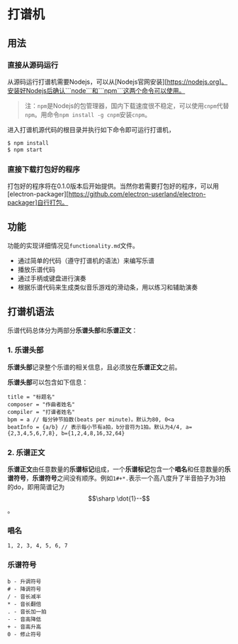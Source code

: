 # 打谱机

## 用法

### 直接从源码运行

从源码运行打谱机需要Nodejs，可以从[Nodejs官网安装][https://nodejs.org]。安装好Nodejs后确认```node```和```npm```这两个命令可以使用。

> 注：```npm```是Nodejs的包管理器，国内下载速度很不稳定，可以使用```cnpm```代替```npm```。用命令```npm install -g cnpm```安装```cnpm```。

进入打谱机源代码的根目录并执行如下命令即可运行打谱机，

```bash
$ npm install
$ npm start
```

### 直接下载打包好的程序

打包好的程序将在0.1.0版本后开始提供。当然你若需要打包好的程序，可以用[electron-packager][https://github.com/electron-userland/electron-packager]自行打包。

## 功能

功能的实现详细情况见```functionality.md```文件。

* 通过简单的代码（遵守打谱机的语法）来编写乐谱
* 播放乐谱代码
* 通过手柄或键盘进行演奏
* 根据乐谱代码来生成类似音乐游戏的滑动条，用以练习和辅助演奏

## 打谱机语法

乐谱代码总体分为两部分**乐谱头部**和**乐谱正文**：

### 1. 乐谱头部

**乐谱头部**记录整个乐谱的相关信息，且必须放在**乐谱正文**之前。

**乐谱头部**可以包含如下信息：

```
title = "标题名"
composer = "作曲者姓名"
compiler = "打谱者姓名"
bpm = a // 每分钟节拍数(beats per minute)。默认为80, 0<a
beatInfo = {a/b} // 表示每小节有a拍，b分音符为1拍。默认为4/4, a={2,3,4,5,6,7,8}, b={1,2,4,8,16,32,64}
```

### 2. 乐谱正文

**乐谱正文**由任意数量的**乐谱标记**组成，一个**乐谱标记**包含一个**唱名**和任意数量的**乐谱符号**，**乐谱符号**之间没有顺序。例如```1#+*.```表示一个高八度升了半音拍子为3拍的do，即用简谱记为$$\sharp \dot{1}--$$。

### 唱名

```
1, 2, 3, 4, 5, 6, 7
```
### 乐谱符号

```
b - 升调符号
# - 降调符号
/ - 音长减半
* - 音长翻倍
. - 音长加一拍
- - 音高降低
+ - 音高升高
0 - 修止符号
```
